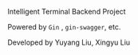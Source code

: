 Intelligent Terminal Backend Project

Powered by `Gin` , `gin-swagger`, etc.

Developed by Yuyang Liu, Xingyu Liu

